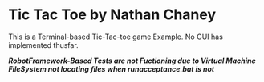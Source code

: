 Tic Tac Toe by Nathan Chaney
===========

This is a Terminal-based Tic-Tac-toe game Example. No GUI has implemented thusfar.


***RobotFramework-Based Tests are not Fuctioning due to Virtual Machine 
FileSystem not locating files when runacceptance.bat is not***
